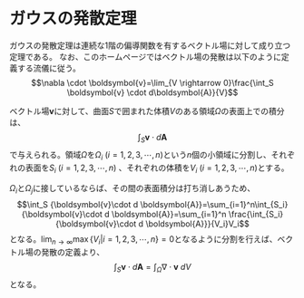 <script type="text/javascript" async src="https://cdnjs.cloudflare.com/ajax/libs/mathjax/2.7.7/MathJax.js?config=TeX-MML-AM_CHTML">
</script>
<script type="text/x-mathjax-config">
 MathJax.Hub.Config({
 tex2jax: {
 inlineMath: [['$', '$'] ],
 displayMath: [ ['$$','$$'], ["\\[","\\]"] ]
 }
 });
</script>

# ガウスの発散定理
ガウスの発散定理は連続な1階の偏導関数を有するベクトル場に対して成り立つ定理である。
なお、このホームページではベクトル場の発散は以下のように定義する流儀に従う。
$$\nabla \cdot \boldsymbol{v}=\lim_{V \rightarrow 0}\frac{\int_S \boldsymbol{v} \cdot d\boldsymbol{A}}{V}$$

ベクトル場$\boldsymbol{v}$に対して、曲面$S$で囲まれた体積$V$のある領域$\Omega$の表面上での積分は、
$$\int_S {\boldsymbol{v}\cdot d \boldsymbol{A}}$$
で与えられる。領域$\Omega$を$\Omega_i \ (i=1,2,3,\cdots,n)$という$n$個の小領域に分割し、それぞれの表面を$S_i \ (i=1,2,3,\cdots,n)$
、それぞれの体積を$V_i \ (i=1,2,3,\cdots,n)$とする。

$\Omega_i$と$\Omega_j$に接しているならば、その間の表面積分は打ち消しあうため、
$$\int_S {\boldsymbol{v}\cdot d \boldsymbol{A}}=\sum_{i=1}^n\int_{S_i} {\boldsymbol{v}\cdot d \boldsymbol{A}}=\sum_{i=1}^n \frac{\int_{S_i} {\boldsymbol{v}\cdot d \boldsymbol{A}}}{V_i}V_i$$
となる。$\displaystyle \lim_{n \rightarrow \infty} {\max\{V_i|i=1,2,3,\cdots, n\}}=0$となるように分割を行えば、ベクトル場の発散の定義より、
$$\int_S {\boldsymbol{v}\cdot d \boldsymbol{A}}=\int_\Omega \nabla \cdot \boldsymbol{v}\ dV$$
となる。